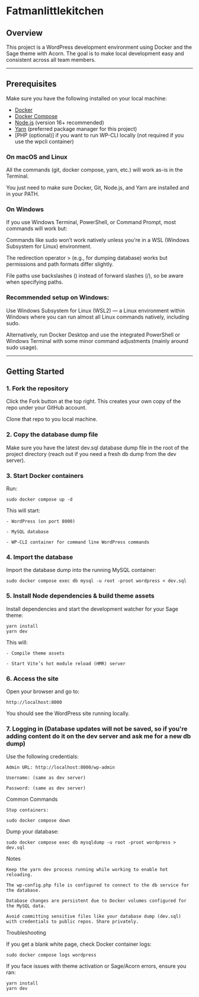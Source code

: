# Fatmanlittlekitchen

## Overview

This project is a WordPress development environment using Docker and the Sage theme with Acorn. The goal is to make local development easy and consistent across all team members.

---

## Prerequisites

Make sure you have the following installed on your local machine:

- [Docker](https://docs.docker.com/get-docker/)
- [Docker Compose](https://docs.docker.com/compose/install/)
- [Node.js](https://nodejs.org/) (version 16+ recommended)
- [Yarn](https://yarnpkg.com/getting-started/install) (preferred package manager for this project)
- [PHP (optional)] if you want to run WP-CLI locally (not required if you use the wpcli container)

### On macOS and Linux

All the commands (git, docker compose, yarn, etc.) will work as-is in the Terminal.

You just need to make sure Docker, Git, Node.js, and Yarn are installed and in your PATH.

### On Windows

If you use Windows Terminal, PowerShell, or Command Prompt, most commands will work but:

Commands like sudo won’t work natively unless you're in a WSL (Windows Subsystem for Linux) environment.

The redirection operator > (e.g., for dumping database) works but permissions and path formats differ slightly.

File paths use backslashes (\) instead of forward slashes (/), so be aware when specifying paths.

### Recommended setup on Windows:

Use Windows Subsystem for Linux (WSL2) — a Linux environment within Windows where you can run almost all Linux commands natively, including sudo.

Alternatively, run Docker Desktop and use the integrated PowerShell or Windows Terminal with some minor command adjustments (mainly around sudo usage).

---

## Getting Started


### 1. Fork the repository

Click the Fork button at the top right. This creates your own copy of the repo under your GitHub account.

Clone that repo to you local machine.


### 2. Copy the database dump file

Make sure you have the latest dev.sql database dump file in the root of the project directory (reach out if you need a fresh db dump from the dev server).

### 3. Start Docker containers

Run:

    sudo docker compose up -d

This will start:

    - WordPress (on port 8000)

    - MySQL database

    - WP-CLI container for command line WordPress commands

### 4. Import the database

Import the database dump into the running MySQL container:

    sudo docker compose exec db mysql -u root -proot wordpress < dev.sql


### 5. Install Node dependencies & build theme assets

Install dependencies and start the development watcher for your Sage theme:

    yarn install
    yarn dev

This will:

    - Compile theme assets

    - Start Vite’s hot module reload (HMR) server

### 6. Access the site

Open your browser and go to:

    http://localhost:8000

You should see the WordPress site running locally.

### 7. Logging in (Database updates will not be saved, so if you're adding content do it on the dev server and ask me for a new db dump)

Use the following credentials:

    Admin URL: http://localhost:8000/wp-admin

    Username: (same as dev server)

    Password: (same as dev server)

Common Commands

    Stop containers:

    sudo docker compose down

Dump your database:

    sudo docker compose exec db mysqldump -u root -proot wordpress > dev.sql

Notes

    Keep the yarn dev process running while working to enable hot reloading.

    The wp-config.php file is configured to connect to the db service for the database.

    Database changes are persistent due to Docker volumes configured for the MySQL data.

    Avoid committing sensitive files like your database dump (dev.sql) with credentials to public repos. Share privately.

Troubleshooting

If you get a blank white page, check Docker container logs:

    sudo docker compose logs wordpress


If you face issues with theme activation or Sage/Acorn errors, ensure you ran:

    yarn install
    yarn dev





